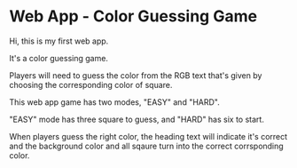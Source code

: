 # Web App - Color Guessing Game

Hi, this is my first web app.

It's a color guessing game. 

Players will need to guess the color from the RGB text that's given by choosing the corresponding color of square.

This web app game has two modes, "EASY" and "HARD".

"EASY" mode has three square to guess, and "HARD" has six to start.

When players guess the right color, the heading text will indicate it's correct and the background color and all sqaure turn into the correct corrsponding color.

